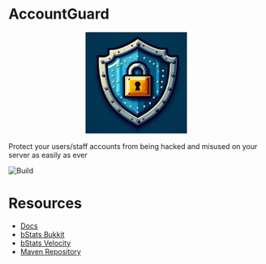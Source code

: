 # AccountGuard
<p align="center">
    <img src="https://raw.githubusercontent.com/Adrigamer2950/AccountGuard/master/logo.jpeg" height="200" alt="Logo" />
</p>

Protect your users/staff accounts from being hacked and misused on your server as easily as ever

![Build](https://github.com/Adrigamer2950/AccountGuard/actions/workflows/build.yml/badge.svg)

# Resources
- [Docs](https://docs.devadri.es)
- [bStats Bukkit](https://bstats.org/plugin/bukkit/AccountGuard%20Bukkit/20823)
- [bStats Velocity](https://bstats.org/plugin/velocity/AccountGuard%20Velocity/23194)
- [Maven Repository](https://repo.devadri.es)